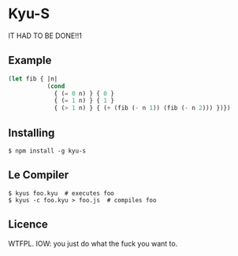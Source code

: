 # Kyu-S

IT HAD TO BE DONE!!1


## Example

```lisp
(let fib { |n|
           (cond
             { (= 0 n) } { 0 }
             { (= 1 n) } { 1 }
             { (> 1 n) } { (+ (fib (- n 1)) (fib (- n 2))) })})
```


## Installing

    $ npm install -g kyu-s


## Le Compiler

    $ kyus foo.kyu  # executes foo
    $ kyus -c foo.kyu > foo.js  # compiles foo


## Licence

WTFPL. IOW: you just do what the fuck you want to.

